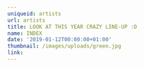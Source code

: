 ```yaml
---
uniqueid: artists
url: artists	
title: LOOK AT THIS YEAR CRAZY LINE-UP :O	
name: INDEX	
date: '2019-01-12T00:00:00+01:00'
thumbnail: /images/uploads/green.jpg
link:
---
```


